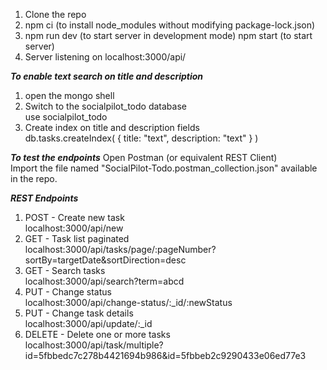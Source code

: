 1. Clone the repo
2. npm ci (to install node_modules without modifying package-lock.json)
3. npm run dev (to start server in development mode)
   npm start (to start server)
4. Server listening on localhost:3000/api/

___To enable text search on title and description___
1. open the mongo shell
2. Switch to the socialpilot_todo database <br>
use socialpilot_todo 
3. Create index on title and description fields <br>
db.tasks.createIndex( { title: "text", description: "text" } )

___To test the endpoints___
Open Postman (or equivalent REST Client) <br>
Import the file named "SocialPilot-Todo.postman_collection.json" available in the repo.

___REST Endpoints___
1. POST  - Create new  task <br>
localhost:3000/api/new
2. GET - Task list paginated <br>
localhost:3000/api/tasks/page/:pageNumber?sortBy=targetDate&sortDirection=desc
3. GET - Search tasks <br>
localhost:3000/api/search?term=abcd
4. PUT - Change status <br>
localhost:3000/api/change-status/:_id/:newStatus
5. PUT - Change task details <br>
localhost:3000/api/update/:_id
6. DELETE - Delete one or more tasks <br>
localhost:3000/api/task/multiple?id=5fbbedc7c278b4421694b986&id=5fbbeb2c9290433e06ed77e3
